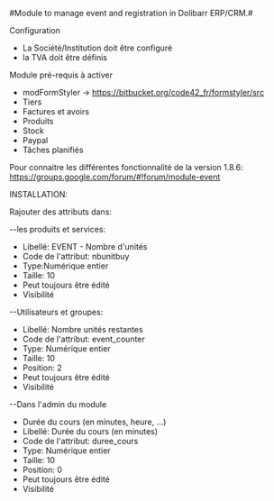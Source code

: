 #Module to manage event and registration in Dolibarr ERP/CRM.#

Configuration
- La Société/Institution doit être configuré
- la TVA doit être définis

Module pré-requis à activer 
- modFormStyler -> https://bitbucket.org/code42_fr/formstyler/src
- Tiers
- Factures et avoirs
- Produits
- Stock
- Paypal
- Tâches planifiés

Pour connaitre les différentes fonctionnalité de la version 1.8.6:
https://groups.google.com/forum/#!forum/module-event

INSTALLATION:

Rajouter des attributs dans:

--les produits et services: 
- Libellé: EVENT - Nombre d'unités
- Code de l'attribut: nbunitbuy
- Type:Numérique entier
- Taille: 10
- Peut toujours être édité
- Visibilité

--Utilisateurs et groupes:
- Libellé: Nombre unités restantes
- Code de l'attribut: event_counter
- Type: Numérique entier
- Taille: 10
- Position: 2
- Peut toujours être édité	
- Visibilité

--Dans l'admin du module
- Durée du cours (en minutes, heure, ...)
- Libellé: Durée du cours (en minutes)
- Code de l'attribut: duree_cours
- Type: Numérique entier
- Taille: 10
- Position: 0
- Peut toujours être édité	
- Visibilité

